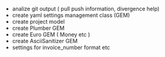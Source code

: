 * analize git output ( pull push information, divergence help)
* create yaml settings management class (GEM)
* create project model
* create Plumber GEM
* create Euro GEM ( Money etc )
* create AsciiSanitizer GEM
* settings for invoice_number format etc
